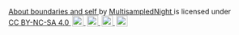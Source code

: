 <p
	xmlns:cc="http://creativecommons.org/ns#"
	xmlns:dct="http://purl.org/dc/terms/"
>
	<a
		property="dct:title"
		rel="cc:attributionURL"
		href="https://gitlab.com/MultisampledNight/about-boundaries-and-self"
	>
		About boundaries and self
	</a>
		by
	<a
		rel="cc:attributionURL dct:creator"
		property="cc:attributionName"
		href="https://gitlab.com/MultisampledNight"
	>
		MultisampledNight
	</a>
	is licensed under
	<a
		href="https://creativecommons.org/licenses/by-nc-sa/4.0/?ref=chooser-v1"
		target="_blank"
		rel="license noopener noreferrer"
		style="display:inline-block;"
	>
		CC BY-NC-SA 4.0
		<img
			style="height:22px!important;margin-left:3px;vertical-align:text-bottom;"
			src="https://mirrors.creativecommons.org/presskit/icons/cc.svg?ref=chooser-v1"
			alt=""
		>
		<img
			style="height:22px!important;margin-left:3px;vertical-align:text-bottom;"
			src="https://mirrors.creativecommons.org/presskit/icons/by.svg?ref=chooser-v1"
			alt=""
		>
		<img
			style="height:22px!important;margin-left:3px;vertical-align:text-bottom;"
			src="https://mirrors.creativecommons.org/presskit/icons/nc.svg?ref=chooser-v1"
			alt=""
		>
		<img
			style="height:22px!important;margin-left:3px;vertical-align:text-bottom;"
			src="https://mirrors.creativecommons.org/presskit/icons/sa.svg?ref=chooser-v1"
			alt=""
		>
	</a>
</p>
